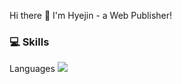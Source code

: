 Hi there 👋 I'm Hyejin - a Web Publisher!

### 💻 Skills

Languages
<img src="http://img.shields.io/badge/CSS3-1572B6?style=flat-square&logo=CSS3&logoColor=white"/>










<!--
**alynxlee/alynxlee** is a ✨ _special_ ✨ repository because its `README.md` (this file) appears on your GitHub profile.

Here are some ideas to get you started:

- 🔭 I’m currently working on ...
- 🌱 I’m currently learning ...
- 👯 I’m looking to collaborate on ...
- 🤔 I’m looking for help with ...
- 💬 Ask me about ...
- 📫 How to reach me: ...
- 😄 Pronouns: ...
- ⚡ Fun fact: ...
-->

